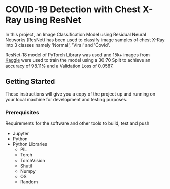 # COVID-19 Detection with Chest X-Ray using ResNet

In this project, an Image Classification Model using Residual Neural Networks (ResNet) has been used to classify image samples of chest X-Ray into 3 classes namely 'Normal', 'Viral' and 'Covid'.

ResNet-18 model of PyTorch Library was used and 15k+ images from [Kaggle](https://www.kaggle.com/tawsifurrahman/covid19-radiography-database) were used to train the model using a 30:70 Split to achieve an accuracy of 98.11% and a Validation Loss of 0.0587. 

## Getting Started

These instructions will give you a copy of the project up and running on
your local machine for development and testing purposes.

### Prerequisites

Requirements for the software and other tools to build, test and push 
- Jupyter
- Python
- Python Libraries
  - PIL
  - Torch
  - TorchVision
  - Shutil
  - Numpy
  - OS
  - Random

